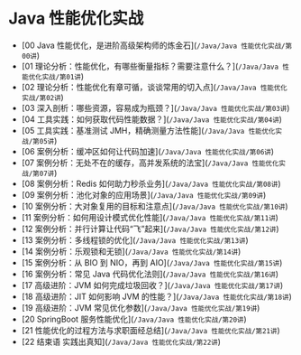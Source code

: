 # Java 性能优化实战

- \[00 Java 性能优化，是进阶高级架构师的炼金石\](`/Java/Java 性能优化实战/第00讲`)
- \[01 理论分析：性能优化，有哪些衡量指标？需要注意什么？\](`/Java/Java 性能优化实战/第01讲`)
- \[02 理论分析：性能优化有章可循，谈谈常用的切入点\](`/Java/Java 性能优化实战/第02讲`)
- \[03 深入剖析：哪些资源，容易成为瓶颈？\](`/Java/Java 性能优化实战/第03讲`)
- \[04 工具实践：如何获取代码性能数据？\](`/Java/Java 性能优化实战/第04讲`)
- \[05 工具实践：基准测试 JMH，精确测量方法性能\](`/Java/Java 性能优化实战/第05讲`)
- \[06 案例分析：缓冲区如何让代码加速\](`/Java/Java 性能优化实战/第06讲`)
- \[07 案例分析：无处不在的缓存，高并发系统的法宝\](`/Java/Java 性能优化实战/第07讲`)
- \[08 案例分析：Redis 如何助力秒杀业务\](`/Java/Java 性能优化实战/第08讲`)
- \[09 案例分析：池化对象的应用场景\](`/Java/Java 性能优化实战/第09讲`)
- \[10 案例分析：大对象复用的目标和注意点\](`/Java/Java 性能优化实战/第10讲`)
- \[11 案例分析：如何用设计模式优化性能\](`/Java/Java 性能优化实战/第11讲`)
- \[12 案例分析：并行计算让代码“飞”起来\](`/Java/Java 性能优化实战/第12讲`)
- \[13 案例分析：多线程锁的优化\](`/Java/Java 性能优化实战/第13讲`)
- \[14 案例分析：乐观锁和无锁\](`/Java/Java 性能优化实战/第14讲`)
- \[15 案例分析：从 BIO 到 NIO，再到 AIO\](`/Java/Java 性能优化实战/第15讲`)
- \[16 案例分析：常见 Java 代码优化法则\](`/Java/Java 性能优化实战/第16讲`)
- \[17 高级进阶：JVM 如何完成垃圾回收？\](`/Java/Java 性能优化实战/第17讲`)
- \[18 高级进阶：JIT 如何影响 JVM 的性能？\](`/Java/Java 性能优化实战/第18讲`)
- \[19 高级进阶：JVM 常见优化参数\](`/Java/Java 性能优化实战/第19讲`)
- \[20 SpringBoot 服务性能优化\](`/Java/Java 性能优化实战/第20讲`)
- \[21 性能优化的过程方法与求职面经总结\](`/Java/Java 性能优化实战/第21讲`)
- \[22 结束语 实践出真知\](`/Java/Java 性能优化实战/第22讲`)
